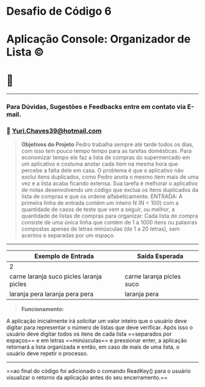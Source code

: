 # Desafio de Código 6
# Aplicação Console: Organizador de Lista ©️

# 📜
---
&NewLine;
&NewLine;
&NewLine;
&NewLine;
### Para Dúvidas, Sugestões e Feedbacks entre em contato via E-mail.
### 📧 Yuri.Chaves39@hotmail.com
&NewLine;
&NewLine;
> **Objetivos do Projeto**
Pedro trabalha sempre até tarde todos os dias, com isso tem pouco tempo tempo para as tarefas domésticas. Para economizar tempo ele faz a lista de compras do supermercado em um aplicativo e costuma anotar cada item na mesma hora que percebe a falta dele em casa.
O problema é que o aplicativo não exclui itens duplicados, como Pedro anota o mesmo item mais de uma vez e a lista acaba ficando extensa. Sua tarefa é melhorar o aplicativo de notas desenvolvendo um código que exclua os itens duplicados da lista de compras e que os ordene alfabeticamente.
ENTRADA:
A primeira linha de entrada contém um inteiro N (N < 100) com a quantidade de casos de teste que vem a seguir, ou melhor, a quantidade de listas de compras para organizar. Cada lista de compra consiste de uma única linha que contém de 1 a 1000 itens ou palavras compostas apenas de letras minúsculas (de 1 a 20 letras), sem acentos e separadas por um espaço.
---

&NewLine;
&NewLine;

| Exemplo de Entrada | Saída Esperada |
| ----------- | ----------- |
| 2   |   |
| carne laranja suco picles laranja picles  | carne laranja picles suco |
| laranja pera laranja pera pera | laranja pera |


&NewLine;
&NewLine;

> **Funcionamento:**

&NewLine;

A aplicação inicialmente irá solicitar um valor inteiro que o usuário deve digitar para representar o número de listas que deve verificar. Após isso o usuário deve digitar todos os itens de cada lista ==separados por espaços== e em letras ==minúsculas== e pressionar enter, a aplicação retornará a lista organizada e então, em caso de mais de uma lista, o usuário deve repetir o processo.

---

==ao final do código foi adicionado o comando ReadKey() para o usuário visualizar o retorno da aplicação antes do seu encerramento.==
